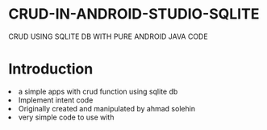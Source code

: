 # CRUD-IN-ANDROID-STUDIO-SQLITE
CRUD USING SQLITE DB WITH PURE ANDROID JAVA CODE

# Introduction

<li>a simple apps with crud function using sqlite db</li>
<li>Implement intent code</li>

<li>Originally created and manipulated by ahmad solehin</li>
<li>very simple code to use with</li>
